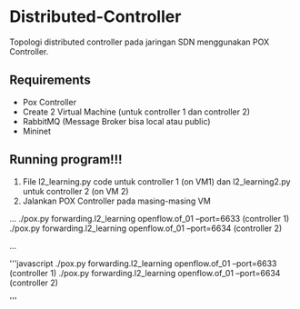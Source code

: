 # Distributed-Controller
Topologi distributed controller pada jaringan SDN menggunakan POX Controller.

## Requirements
- Pox Controller
- Create 2 Virtual Machine (untuk controller 1 dan controller 2)
- RabbitMQ (Message Broker bisa local atau public)
- Mininet

## Running program!!!
1. File l2_learning.py code untuk controller 1 (on VM1) dan l2_learning2.py untuk controller 2 (on VM 2)
2. Jalankan POX Controller pada masing-masing VM 

...
./pox.py forwarding.l2_learning openflow.of_01 –port=6633  (controller 1)
./pox.py forwarding.l2_learning openflow.of_01 –port=6634  (controller 2)

...

'''javascript
./pox.py forwarding.l2_learning openflow.of_01 –port=6633  (controller 1)
./pox.py forwarding.l2_learning openflow.of_01 –port=6634  (controller 2)

'''
